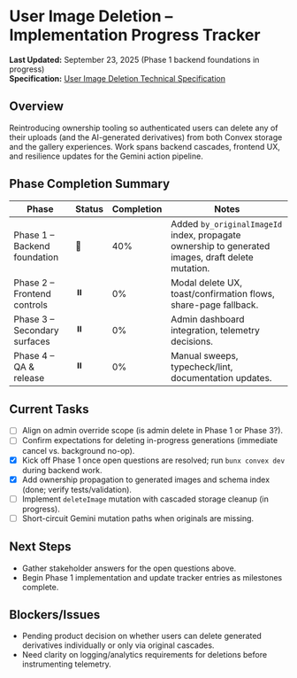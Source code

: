 # User Image Deletion – Implementation Progress Tracker

**Last Updated:** September 23, 2025 (Phase 1 backend foundations in progress)  
**Specification:** [User Image Deletion Technical Specification](./user-image-deletion-spec.md)

## Overview

Reintroducing ownership tooling so authenticated users can delete any of their uploads (and the AI-generated derivatives) from both Convex storage and the gallery experiences. Work spans backend cascades, frontend UX, and resilience updates for the Gemini action pipeline.

## Phase Completion Summary

| Phase                        | Status | Completion | Notes                                                                                             |
| ---------------------------- | ------ | ---------- | ------------------------------------------------------------------------------------------------- |
| Phase 1 – Backend foundation | 🔄     | 40%        | Added `by_originalImageId` index, propagate ownership to generated images, draft delete mutation. |
| Phase 2 – Frontend controls  | ⏸️     | 0%         | Modal delete UX, toast/confirmation flows, share-page fallback.                                   |
| Phase 3 – Secondary surfaces | ⏸️     | 0%         | Admin dashboard integration, telemetry decisions.                                                 |
| Phase 4 – QA & release       | ⏸️     | 0%         | Manual sweeps, typecheck/lint, documentation updates.                                             |

## Current Tasks

- [ ] Align on admin override scope (is admin delete in Phase 1 or Phase 3?).
- [ ] Confirm expectations for deleting in-progress generations (immediate cancel vs. background no-op).
- [x] Kick off Phase 1 once open questions are resolved; run `bunx convex dev` during backend work.
- [x] Add ownership propagation to generated images and schema index (done; verify tests/validation).
- [ ] Implement `deleteImage` mutation with cascaded storage cleanup (in progress).
- [ ] Short-circuit Gemini mutation paths when originals are missing.

## Next Steps

- Gather stakeholder answers for the open questions above.
- Begin Phase 1 implementation and update tracker entries as milestones complete.

## Blockers/Issues

- Pending product decision on whether users can delete generated derivatives individually or only via original cascades.
- Need clarity on logging/analytics requirements for deletions before instrumenting telemetry.
